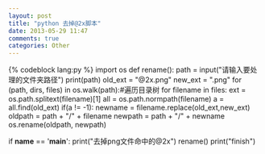 ```yaml
---
layout: post
title: "python 去掉@2x脚本"
date: 2013-05-29 11:47
comments: true
categories: Other
---
```

{%  codeblock lang:py %}
import os
def rename():
    path = input("请输入要处理的文件夹路径")
    print(path)
    old_ext = "@2x.png"
    new_ext = ".png"
    for (path, dirs, files) in os.walk(path):#遍历目录树
        for filename in files:
            ext = os.path.splitext(filename)[1]
            all = os.path.normpath(filename)
            a = all.find(old_ext)
            if(a != -1):
                newname = filename.replace(old_ext,new_ext)
                oldpath = path + "/" + filename
                newpath = path + "/" + newname
                os.rename(oldpath, newpath)


if __name__ == '__main__':
    print("去掉png文件命中的@2x")
    rename()
    print("finish")

